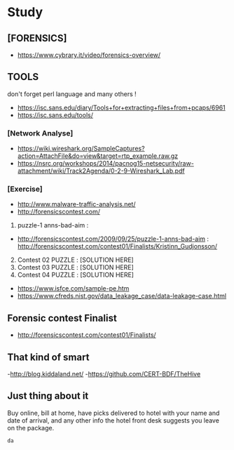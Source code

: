 
# Study
## [FORENSICS]
* https://www.cybrary.it/video/forensics-overview/
## TOOLS
don't forget perl language and many others ! 
* https://isc.sans.edu/diary/Tools+for+extracting+files+from+pcaps/6961
* https://isc.sans.edu/tools/
### [Network Analyse]
* https://wiki.wireshark.org/SampleCaptures?action=AttachFile&do=view&target=rtp_example.raw.gz
* https://nsrc.org/workshops/2014/pacnog15-netsecurity/raw-attachment/wiki/Track2Agenda/0-2-9-Wireshark_Lab.pdf
### [Exercise]
* http://www.malware-traffic-analysis.net/
* http://forensicscontest.com/
1. puzzle-1 anns-bad-aim :
* http://forensicscontest.com/2009/09/25/puzzle-1-anns-bad-aim : http://forensicscontest.com/contest01/Finalists/Kristinn_Gudjonsson/ 
2. Contest 02 PUZZLE : [SOLUTION HERE]
3. Contest 03 PUZZLE : [SOLUTION HERE]
4. Contest 04 PUZZLE : [SOLUTION HERE]
* https://www.isfce.com/sample-pe.htm
* https://www.cfreds.nist.gov/data_leakage_case/data-leakage-case.html
## Forensic contest Finalist
* http://forensicscontest.com/contest01/Finalists/
## That kind of smart
-http://blog.kiddaland.net/
-https://github.com/CERT-BDF/TheHive
## Just thing about it
 Buy online, bill at home, have picks delivered to hotel with your name and date of arrival, and any other info the hotel front desk suggests you leave on the package.


```
da
```
